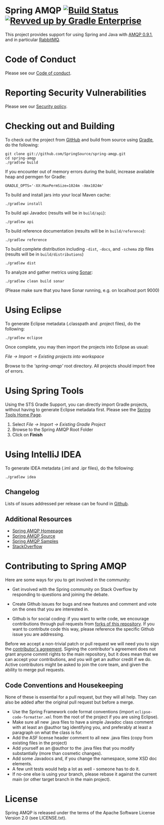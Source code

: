 Spring AMQP [![Build Status](https://github.com/spring-projects/spring-amqp/actions/workflows/ci-snapshot.yml/badge.svg)](https://github.com/spring-projects/spring-amqp/actions/workflows/ci-snapshot.yml)
[![Revved up by Gradle Enterprise](https://img.shields.io/badge/Revved%20up%20by-Gradle%20Enterprise-06A0CE?logo=Gradle&labelColor=02303A)](https://ge.spring.io/scans?search.rootProjectNames=spring-amqp)
===========

This project provides support for using Spring and Java with [AMQP 0.9.1](https://www.rabbitmq.com/amqp-0-9-1-reference.html), and in particular [RabbitMQ](https://www.rabbitmq.com/).

# Code of Conduct

Please see our [Code of conduct](https://github.com/spring-projects/.github/blob/master/CODE_OF_CONDUCT.md).

# Reporting Security Vulnerabilities

Please see our [Security policy](https://github.com/spring-projects/spring-amqp/security/policy).

# Checking out and Building

To check out the project from [GitHub](https://github.com/SpringSource/spring-amqp) and build from source using [Gradle](https://gradle.org/), do the following:

	git clone git://github.com/SpringSource/spring-amqp.git
	cd spring-amqp
	./gradlew build

If you encounter out of memory errors during the build, increase available heap and permgen for Gradle:

	GRADLE_OPTS='-XX:MaxPermSize=1024m -Xmx1024m'

To build and install jars into your local Maven cache:

	./gradlew install

To build api Javadoc (results will be in `build/api`):

	./gradlew api

To build reference documentation (results will be in `build/reference`):

	./gradlew reference

To build complete distribution including `-dist`, `-docs`, and `-schema` zip files (results will be in `build/distributions`)

	./gradlew dist

To analyze and gather metrics using [Sonar](https://www.sonarqube.org/):

	./gradlew clean build sonar

(Please make sure that you have Sonar running, e.g. on localhost port 9000)


# Using Eclipse

To generate Eclipse metadata (.classpath and .project files), do the following:

	./gradlew eclipse

Once complete, you may then import the projects into Eclipse as usual:

*File -> Import -> Existing projects into workspace*

Browse to the *'spring-amqp'* root directory. All projects should import free of errors.

# Using Spring Tools

Using the STS Gradle Support, you can directly import Gradle projects, without having to generate Eclipse metadata first.
Please see the [Spring Tools Home Page](https://spring.io/tools).

1. Select *File -> Import -> Existing Gradle Project*
2. Browse to the Spring AMQP Root Folder
3. Click on **Finish**

# Using IntelliJ IDEA

To generate IDEA metadata (.iml and .ipr files), do the following:

    ./gradlew idea

## Changelog

Lists of issues addressed per release can be found in [Github](https://github.com/spring-projects/spring-amqp/releases).

## Additional Resources

* [Spring AMQP Homepage](https://spring.io/projects/spring-amqp)
* [Spring AMQP Source](https://github.com/SpringSource/spring-amqp)
* [Spring AMQP Samples](https://github.com/SpringSource/spring-amqp-samples)
* [StackOverflow](https://stackoverflow.com/questions/tagged/spring-amqp)

# Contributing to Spring AMQP

Here are some ways for you to get involved in the community:

* Get involved with the Spring community on Stack Overflow by responding to questions and joining the debate.

* Create Github issues for bugs and new features and comment and vote on the ones that you are interested in.
* Github is for social coding: if you want to write code, we encourage contributions through pull requests from [forks of this repository](https://help.github.com/forking/).
If you want to contribute code this way, please reference the specific Github issue you are addressing.

Before we accept a non-trivial patch or pull request we will need you to sign the [contributor's agreement](https://cla.pivotal.io/sign/spring).
Signing the contributor's agreement does not grant anyone commit rights to the main repository, but it does mean that we can accept your contributions, and you will get an author credit if we do.
Active contributors might be asked to join the core team, and given the ability to merge pull requests.

## Code Conventions and Housekeeping
None of these is essential for a pull request, but they will all help.  They can also be added after the original pull request but before a merge.

* Use the Spring Framework code format conventions (import `eclipse-code-formatter.xml` from the root of the project if you are using Eclipse).
* Make sure all new .java files to have a simple Javadoc class comment with at least an @author tag identifying you, and preferably at least a paragraph on what the class is for.
* Add the ASF license header comment to all new .java files (copy from existing files in the project)
* Add yourself as an @author to the .java files that you modify substantially (more than cosmetic changes).
* Add some Javadocs and, if you change the namespace, some XSD doc elements.
* A few unit tests would help a lot as well - someone has to do it.
* If no-one else is using your branch, please rebase it against the current main (or other target branch in the main project).

# License

Spring AMQP is released under the terms of the Apache Software License Version 2.0 (see LICENSE.txt).
